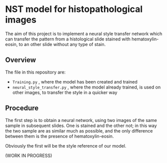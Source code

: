 # NST model for histopathological images
The aim of this project is to implement a neural style transfer network which can transfer the pattern from a histological slide stained with hematoxylin-eosin, to an other slide without any type of stain.

## Overview
The file in this repository are: 
* ``Training.py`` , where the model has been created and trained 
* ``neural_style_transfer.py`` , where the model already trained, is used on other images, to transfer the style in a quicker way

## Procedure
The first step is to obtain a neural network, using two images of the same sample in subsequent slides. One is stained and the other not; in this way the two sample are as similar much as possible, and the only difference between them is the presence of hematoxylin-eosin.

Obviously the first will be the style reference of our model.

(WORK IN PROGRESS)
